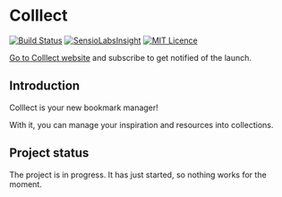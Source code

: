 Colllect
==========

[![Build Status](https://travis-ci.org/Colllect/Colllect.svg?branch=develop)](https://travis-ci.org/Colllect/Colllect) [![SensioLabsInsight](https://insight.sensiolabs.com/projects/bad0374e-bf29-4ec5-b409-0aa444af152d/mini.png)](https://insight.sensiolabs.com/projects/bad0374e-bf29-4ec5-b409-0aa444af152d) [![MIT Licence](https://img.shields.io/github/license/Colllect/Colllect.svg)](LICENSE)

[Go to Colllect website](http://getcollect.io/) and subscribe to get notified of the launch.


Introduction
------------

Colllect is your new bookmark manager!

With it, you can manage your inspiration and resources into collections.


Project status
--------------

The project is in progress. It has just started, so nothing works for the moment.
